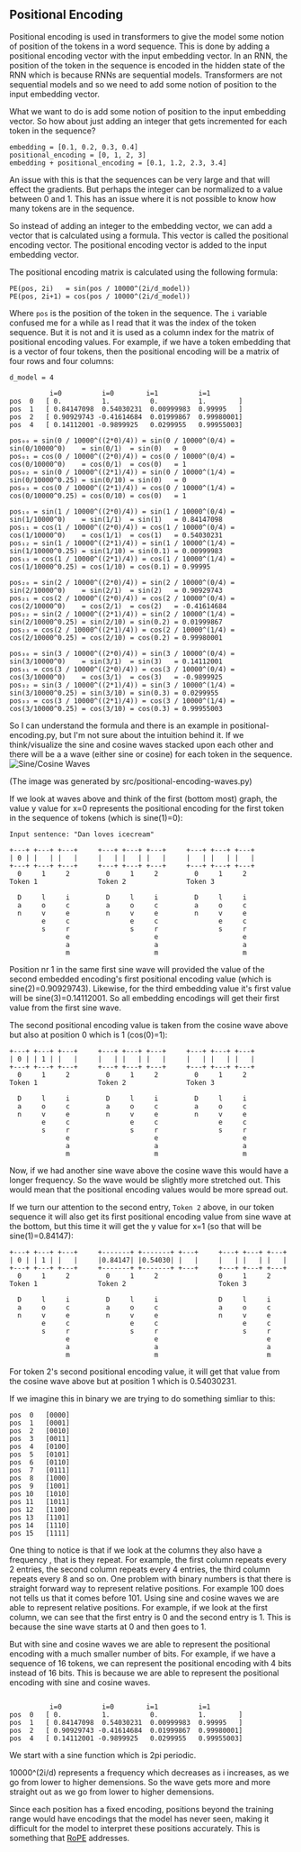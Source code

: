 ## Positional Encoding
Positional encoding is used in transformers to give the model some notion of
position of the tokens in a word sequence. This is done by adding a positional
encoding vector with the input embedding vector. In an RNN, the position of the
token in the sequence is encoded in the hidden state of the RNN which is because
RNNs are sequential models. Transformers are not sequential models and so we
need to add some notion of position to the input embedding vector.

What we want to do is add some notion of position to the input embedding vector.
So how about just adding an integer that gets incremented for each token in the
sequence?
```
embedding = [0.1, 0.2, 0.3, 0.4]
positional_encoding = [0, 1, 2, 3]
embedding + positional_encoding = [0.1, 1.2, 2.3, 3.4]
```
An issue with this is that the sequences can be very large and that will effect
the gradients. But perhaps the integer can be normalized to a value between 0
and 1. This has an issue where it is not possible to know how many tokens are in
the sequence.

So instead of adding an integer to the embedding vector, we can
add a vector that is calculated using a formula. This vector is called the
positional encoding vector. The positional encoding vector is added to the input
embedding vector. 

The positional encoding matrix is calculated using the following formula:
```
PE(pos, 2i)   = sin(pos / 10000^(2i/d_model))
PE(pos, 2i+1) = cos(pos / 10000^(2i/d_model))
```

Where `pos` is the position of the token in the sequence.
The `i` variable confused me for a while as I read that it was the index of the
token sequence. But it is not and it is used as a column index for the matrix of
positional encoding values. For example, if we have a token embedding that is a
vector of four tokens, then the positional encoding will be a matrix of four
rows and four columns:
```console
d_model = 4

          i=0          i=0        i=1          i=1
pos  0   [ 0.          1.          0.          1.        ]
pos  1   [ 0.84147098  0.54030231  0.00999983  0.99995   ]
pos  2   [ 0.90929743 -0.41614684  0.01999867  0.99980001]
pos  4   [ 0.14112001 -0.9899925   0.0299955   0.99955003]

pos₀₀ = sin(0 / 10000^((2*0)/4)) = sin(0 / 10000^(0/4) = sin(0/10000^0)    = sin(0/1)  = sin(0)   = 0
pos₀₁ = cos(0 / 10000^((2*0)/4)) = cos(0 / 10000^(0/4) = cos(0/10000^0)    = cos(0/1)  = cos(0)   = 1
pos₀₂ = sin(0 / 10000^((2*1)/4)) = sin(0 / 10000^(1/4) = sin(0/10000^0.25) = sin(0/10) = sin(0)   = 0
pos₀₃ = cos(0 / 10000^((2*1)/4)) = cos(0 / 10000^(1/4) = cos(0/10000^0.25) = cos(0/10) = cos(0)   = 1

pos₁₀ = sin(1 / 10000^((2*0)/4)) = sin(1 / 10000^(0/4) = sin(1/10000^0)    = sin(1/1)  = sin(1)   = 0.84147098
pos₁₁ = cos(1 / 10000^((2*0)/4)) = cos(1 / 10000^(0/4) = cos(1/10000^0)    = cos(1/1)  = cos(1)   = 0.54030231
pos₁₂ = sin(1 / 10000^((2*1)/4)) = sin(1 / 10000^(1/4) = sin(1/10000^0.25) = sin(1/10) = sin(0.1) = 0.00999983
pos₁₃ = cos(1 / 10000^((2*1)/4)) = cos(1 / 10000^(1/4) = cos(1/10000^0.25) = cos(1/10) = cos(0.1) = 0.99995

pos₂₀ = sin(2 / 10000^((2*0)/4)) = sin(2 / 10000^(0/4) = sin(2/10000^0)    = sin(2/1)  = sin(2)   = 0.90929743
pos₂₁ = cos(2 / 10000^((2*0)/4)) = cos(2 / 10000^(0/4) = cos(2/10000^0)    = cos(2/1)  = cos(2)   = -0.41614684
pos₂₂ = sin(2 / 10000^((2*1)/4)) = sin(2 / 10000^(1/4) = sin(2/10000^0.25) = sin(2/10) = sin(0.2) = 0.01999867
pos₂₃ = cos(2 / 10000^((2*1)/4)) = cos(2 / 10000^(1/4) = cos(2/10000^0.25) = cos(2/10) = cos(0.2) = 0.99980001

pos₃₀ = sin(3 / 10000^((2*0)/4)) = sin(3 / 10000^(0/4) = sin(3/10000^0)    = sin(3/1)  = sin(3)   = 0.14112001
pos₃₁ = cos(3 / 10000^((2*0)/4)) = cos(3 / 10000^(0/4) = cos(3/10000^0)    = cos(3/1)  = cos(3)   = -0.9899925
pos₃₂ = sin(3 / 10000^((2*1)/4)) = sin(3 / 10000^(1/4) = sin(3/10000^0.25) = sin(3/10) = sin(0.3) = 0.0299955
pos₃₃ = cos(3 / 10000^((2*1)/4)) = cos(3 / 10000^(1/4) = cos(3/10000^0.25) = cos(3/10) = cos(0.3) = 0.99955003
```

So I can understand the formula and there is an example in
positional-encoding.py, but I'm not sure about the intuition behind it. If we
think/visualize the sine and cosine waves stacked upon each other and there will
be a a wave (either sine or cosine) for each token in the sequence. 
![Sine/Cosine Waves](./pos-enc-waves.png)

(The image was generated by src/positional-encoding-waves.py)

If we look at waves above and think of the first (bottom most) graph, the value
y value for x=0 represents the positional encoding for the first token in the
sequence of tokens (which is sine(1)=0):
```
Input sentence: "Dan loves icecream"

+---+ +---+ +---+     +---+ +---+ +---+     +---+ +---+ +---+
| 0 | |   | |   |     |   | |   | |   |     |   | |   | |   |
+---+ +---+ +---+     +---+ +---+ +---+     +---+ +---+ +---+
  0     1     2         0     1     2         0     1     2
Token 1               Token 2               Token 3

  D     l     i         D     l     i         D     l     i
  a     o     c         a     o     c         a     o     c
  n     v     e         n     v     e         n     v     e
        e     c               e     c               e     c
        s     r               s     r               s     r
              e                     e                     e
              a                     a                     a
              m                     m                     m
```
Position nr 1 in the same first sine wave will provided the value of the second
embedded encoding's first positional encoding value
(which is sine(2)=0.90929743). Likewise, for the third embedding value it's
first value will be sine(3)=0.14112001. So all embedding encodings will get
their first value from the first sine wave.

The second positional encoding value is taken from the cosine wave above but
also at position 0 which is 1 (cos(0)=1):
```
+---+ +---+ +---+     +---+ +---+ +---+     +---+ +---+ +---+
| 0 | | 1 | |   |     |   | |   | |   |     |   | |   | |   |
+---+ +---+ +---+     +---+ +---+ +---+     +---+ +---+ +---+
  0     1     2         0     1     2         0     1     2
Token 1               Token 2               Token 3

  D     l     i         D     l     i         D     l     i
  a     o     c         a     o     c         a     o     c
  n     v     e         n     v     e         n     v     e
        e     c               e     c               e     c
        s     r               s     r               s     r
              e                     e                     e
              a                     a                     a
              m                     m                     m
```
Now, if we had another sine wave above the cosine wave this would have a longer
frequency. So the wave would be slightly more stretched out. This would mean
that the positional encoding values would be more spread out.

If we turn our attention to the second entry, `Token 2` above, in our token
sequence it will also get its first positional encoding value from sine wave
at the bottom, but this time it will get the y value for x=1 (so that will be
sine(1)=0.84147):
```
+---+ +---+ +---+     +-------+ +-------+ +---+     +---+ +---+ +---+
| 0 | | 1 | |   |     |0.84147| |0.54030| |   |     |   | |   | |   |
+---+ +---+ +---+     +-------+ +-------+ +---+     +---+ +---+ +---+
  0     1     2         0     1     2               0     1     2
Token 1               Token 2                       Token 3

  D     l     i         D     l     i               D     l     i
  a     o     c         a     o     c               a     o     c
  n     v     e         n     v     e               n     v     e
        e     c               e     c                     e     c
        s     r               s     r                     s     r
              e                     e                           e
              a                     a                           a
              m                     m                           m
```
For token 2's second positional encoding value, it will get that value from
the cosine wave above but at position 1 which is 0.54030231.

If we imagine this in binary we are trying to do something simliar to this:
```
pos  0   [0000]
pos  1   [0001]
pos  2   [0010]
pos  3   [0011]
pos  4   [0100]
pos  5   [0101]
pos  6   [0110]
pos  7   [0111]
pos  8   [1000]
pos  9   [1001]
pos 10   [1010]
pos 11   [1011]
pos 12   [1100]
pos 13   [1101]
pos 14   [1110]
pos 15   [1111]
```
One thing to notice is that if we look at the columns they also have a frequency
, that is they repeat. For example, the first column repeats every 2 entries,
the second column repeats every 4 entries, the third column repeats every 8 and
so on.
One problem with binary numbers is that there is straight forward way to
represent relative positions. For example 100 does not tells us that it comes
before 101. Using sine and cosine waves we are able to represent relative
positions. For example, if we look at the first column, we can see that the
first entry is 0 and the second entry is 1. This is because the sine wave
starts at 0 and then goes to 1.


But with sine and cosine waves we are able to represent the positional encoding
with a much smaller number of bits. For example, if we have a sequence of 16
tokens, we can represent the positional encoding with 4 bits instead of 16
bits. This is because we are able to represent the positional encoding with
sine and cosine waves.
```

          i=0          i=0        i=1          i=1
pos  0   [ 0.          1.          0.          1.        ]
pos  1   [ 0.84147098  0.54030231  0.00999983  0.99995   ]
pos  2   [ 0.90929743 -0.41614684  0.01999867  0.99980001]
pos  4   [ 0.14112001 -0.9899925   0.0299955   0.99955003]
```

We start with a sine function which is 2pi periodic.

10000^(2i/d) represents a frequency which decreases as i increases, as we go 
from lower to higher demensions. So the wave gets more and more straight out as
we go from lower to higher demensions.

Since each position has a fixed encoding, positions beyond the training range
would have encodings that the model has never seen, making it difficult for the
model to interpret these positions accurately. This is something that
[RoPE](./rope.md) addresses.
